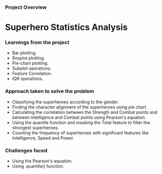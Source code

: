 ### Project Overview

# Superhero Statistics Analysis

### Learnings from the project

- Bar plotting.
- Boxplot plotting.
- Pie-chart plotting.
- Subplot operations.
- Feature Correlation.
- IQR operations.

### Approach taken to solve the problem

- Classifying the superheroes according to the gender.
- Finding the character alignment of the superheroes using pie chart.
- Calculating the correlation between the Strength and Combat points and between intelligence and Combat points using Pearson's equation.
- Using the quantile function and masking the Total feature to filter the strongest superheroes.
- Counting the frequency of superheroes with significant features like Intelligence, Speed and Power.

### Challenges faced

- Using the Pearson's equation.
- Using .quantile() function.